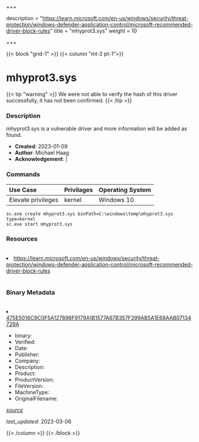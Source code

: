 +++

description = "https://learn.microsoft.com/en-us/windows/security/threat-protection/windows-defender-application-control/microsoft-recommended-driver-block-rules"
title = "mhyprot3.sys"
weight = 10

+++


{{< block "grid-1" >}}
{{< column "mt-2 pt-1">}}




# mhyprot3.sys 


{{< tip "warning" >}}
We were not able to verify the hash of this driver successfully, it has not been confirmed.
{{< /tip >}}




### Description


mhyprot3.sys is a vulnerable driver and more information will be added as found.


- **Created**: 2023-01-09
- **Author**: Michael Haag
- **Acknowledgement**:  | [](https://twitter.com/)

### Commands

| Use Case | Privilages | Operating System | 
|:---- | ---- | ---- |
| Elevate privileges | kernel | Windows 10 |

```
sc.exe create mhyprot3.sys binPath=C:\windows\temp\mhyprot3.sys type=kernel
sc.exe start mhyprot3.sys
```

### Resources
<br>


<li><a href=" https://learn.microsoft.com/en-us/windows/security/threat-protection/windows-defender-application-control/microsoft-recommended-driver-block-rules"> https://learn.microsoft.com/en-us/windows/security/threat-protection/windows-defender-application-control/microsoft-recommended-driver-block-rules</a></li>


<br>


### Binary Metadata
<br>



<li><a href="https://www.virustotal.com/gui/file/475E5016C9C0F5A127896F9179A1B1577A67B357F399AB5A1E68AAB07134729A">475E5016C9C0F5A127896F9179A1B1577A67B357F399AB5A1E68AAB07134729A</a></li>



- binary: 
- Verified: 
- Date: 
- Publisher: 
- Company: 
- Description: 
- Product: 
- ProductVersion: 
- FileVersion: 
- MachineType: 
- OriginalFilename: 

[*source*](https://github.com/magicsword-io/LOLDrivers/tree/main/yaml/mhyprot3.sys.yml)

*last_updated:* 2023-03-06


{{< /column >}}
{{< /block >}}
